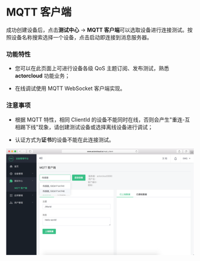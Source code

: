 # MQTT 客户端

成功创建设备后，点击**测试中心** -> **MQTT 客户端**可以选取设备进行连接测试。按照设备名称搜索选择一个设备，点击启动即连接到消息服务器。


### 功能特性

- 您可以在此页面上可进行设备各级 QoS 主题订阅、发布测试，熟悉 **actorcloud** 功能业务；

- 在线调试使用 MQTT WebSocket 客户端实现。



### 注意事项

- 根据 MQTT 特性，相同 ClientId 的设备不能同时在线，否则会产生"重连-互相踢下线"现象，请创建测试设备或选择离线设备进行调试；

- 认证方式为**证书**的设备不能在此连接测试。

![](/images/mqtt.png)
